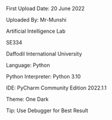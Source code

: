 First Upload Date: 20 June 2022

Uploaded By: Mr-Munshi

Artificial Intelligence Lab

SE334

Daffodil International University

Language: Python

Python Interpreter: Python 3.10

IDE: PyCharm Community Edition 2022.1.1

Theme: One Dark

Tip: Use Debugger for Best Result

